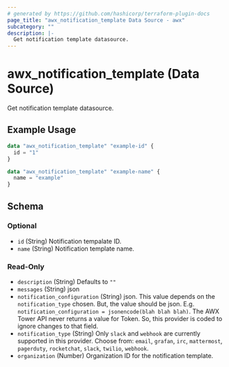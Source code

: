 ```yaml
---
# generated by https://github.com/hashicorp/terraform-plugin-docs
page_title: "awx_notification_template Data Source - awx"
subcategory: ""
description: |-
  Get notification template datasource.
---
```


# awx_notification_template (Data Source)

Get notification template datasource.

## Example Usage

```terraform
data "awx_notification_template" "example-id" {
  id = "1"
}

data "awx_notification_template" "example-name" {
  name = "example"
}
```

<!-- schema generated by tfplugindocs -->
## Schema

### Optional

- `id` (String) Notification tempalate ID.
- `name` (String) Notification template name.

### Read-Only

- `description` (String) Defaults to `""`
- `messages` (String) json
- `notification_configuration` (String) json. This value depends on the `notification_type` chosen. But, the value should be json. E.g. `notification_configuration = jsonencode(blah blah blah)`. The AWX Tower API never returns a value for Token. So, this provider is coded to ignore changes to that field.
- `notification_type` (String) Only `slack` and `webhook` are currently supported in this provider. Choose from: `email`, `grafan`, `irc`, `mattermost`, `pagerduty`, `rocketchat`, `slack`, `twilio`, `webhook`.
- `organization` (Number) Organization ID for the notification template.
